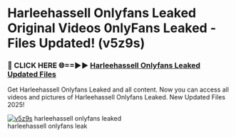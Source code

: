 # Harleehassell Onlyfans Leaked Original Videos 0nlyFans Leaked - Files Updated! (v5z9s)

<h3>🔴 CLICK HERE 🌐==►► <a href="https://tinyurl.com/2jnfzry5" rel="nofollow">Harleehassell Onlyfans Leaked Updated Files</a></h3>

Get Harleehassell Onlyfans Leaked and all content. Now you can access all videos and pictures of Harleehassell Onlyfans Leaked. New Updated Files 2025!

[![v5z9s](https://i.imgur.com/GyGTBgg.gif)](https://tinyurl.com/2jnfzry5)
harleehassell onlyfans leaked<br>
harleehassell onlyfans leak